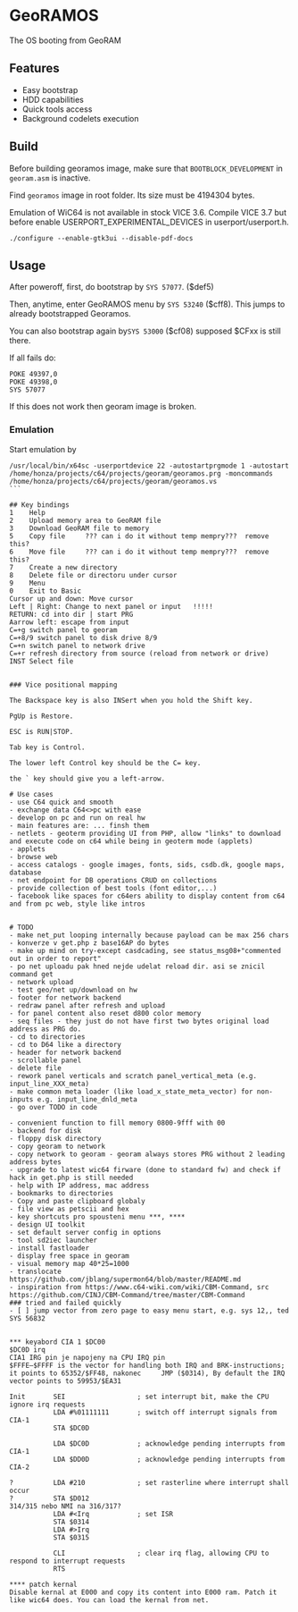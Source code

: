 # GeoRAMOS

The OS booting from GeoRAM

## Features
- Easy bootstrap
- HDD capabilities
- Quick tools access
- Background codelets execution

## Build

Before building georamos image, make sure that ```BOOTBLOCK_DEVELOPMENT``` in ```georam.asm``` is inactive.

Find ```georamos``` image in root folder. Its size must be 4194304 bytes.

Emulation of WiC64 is not available in stock VICE 3.6. Compile VICE 3.7 but before enable USERPORT_EXPERIMENTAL_DEVICES in userport/userport.h.
```
./configure --enable-gtk3ui --disable-pdf-docs
```

## Usage
After poweroff, first, do bootstrap by ```SYS 57077```. ($def5)

Then, anytime, enter GeoRAMOS menu by ```SYS 53240``` ($cff8). This jumps to already bootstrapped Georamos.

You can also bootstrap again by```SYS 53000``` ($cf08) supposed $CFxx is still there.

If all fails do:
```
POKE 49397,0
POKE 49398,0
SYS 57077
```

If this does not work then georam image is broken.

### Emulation
Start emulation by
``````
/usr/local/bin/x64sc -userportdevice 22 -autostartprgmode 1 -autostart /home/honza/projects/c64/projects/georam/georamos.prg -moncommands /home/honza/projects/c64/projects/georam/georamos.vs
```

## Key bindings
1    Help
2    Upload memory area to GeoRAM file
3    Download GeoRAM file to memory
5    Copy file     ??? can i do it without temp mempry???  remove this?
6    Move file     ??? can i do it without temp mempry???  remove this?
7    Create a new directory
8    Delete file or directoru under cursor
9    Menu
0    Exit to Basic
Cursor up and down: Move cursor
Left | Right: Change to next panel or input   !!!!!
RETURN: cd into dir | start PRG
Aarrow left: escape from input
C=+g switch panel to georam
C=+8/9 switch panel to disk drive 8/9
C=+n switch panel to network drive
C=+r refresh directory from source (reload from network or drive)
INST Select file


### Vice positional mapping

The Backspace key is also INSert when you hold the Shift key.

PgUp is Restore.

ESC is RUN|STOP.

Tab key is Control.

The lower left Control key should be the C= key.

the ` key should give you a left-arrow.

# Use cases
- use C64 quick and smooth
- exchange data C64<>pc with ease
- develop on pc and run on real hw
- main features are: ... finsh them
- netlets - geoterm providing UI from PHP, allow "links" to download and execute code on c64 while being in geoterm mode (applets)
- applets
- browse web
- access catalogs - google images, fonts, sids, csdb.dk, google maps, database
- net endpoint for DB operations CRUD on collections
- provide collection of best tools (font editor,...)
- facebook like spaces for c64ers ability to display content from c64 and from pc web, style like intros


# TODO
- make net_put looping internally because payload can be max 256 chars
- konverze v get.php z base16AP do bytes
- make up mind on try-except casdcading, see status_msg08+"commented out in order to report"
- po net uploadu pak hned nejde udelat reload dir. asi se znicil command get
- network upload
- test geo/net up/download on hw
- footer for network backend
- redraw panel after refresh and upload
- for panel content also reset d800 color memory
- seq files - they just do not have first two bytes original load address as PRG do.
- cd to directories
- cd to D64 like a directory
- header for network backend
- scrollable panel
- delete file
- rework panel verticals and scratch panel_vertical_meta (e.g. input_line_XXX_meta)
- make common meta loader (like load_x_state_meta_vector) for non-inputs e.g. input_line_dnld_meta
- go over TODO in code

- convenient function to fill memory 0800-9fff with 00
- backend for disk
- floppy disk directory
- copy georam to network
- copy network to georam - georam always stores PRG without 2 leading address bytes
- upgrade to latest wic64 firware (done to standard fw) and check if hack in get.php is still needed
- help with IP address, mac address
- bookmarks to directories
- Copy and paste clipboard globaly
- file view as petscii and hex
- key shortcuts pro spousteni menu ***, ****
- design UI toolkit
- set default server config in options
- tool sd2iec launcher
- install fastloader
- display free space in georam
- visual memory map 40*25=1000
- translocate  https://github.com/jblang/supermon64/blob/master/README.md
- inspiration from https://www.c64-wiki.com/wiki/CBM-Command, src https://github.com/CINJ/CBM-Command/tree/master/CBM-Command
### tried and failed quickly
- [ ] jump vector from zero page to easy menu start, e.g. sys 12,, ted SYS 56832


*** keyabord CIA 1 $DC00
$DC0D irq
CIA1 IRG pin je napojeny na CPU IRQ pin
$FFFE–$FFFF is the vector for handling both IRQ and BRK-instructions; it points to 65352/$FF48, nakonec 	JMP ($0314), By default the IRQ vector points to 59953/$EA31

Init       SEI                  ; set interrupt bit, make the CPU ignore irq requests
           LDA #%01111111       ; switch off interrupt signals from CIA-1
           STA $DC0D

           LDA $DC0D            ; acknowledge pending interrupts from CIA-1
           LDA $DD0D            ; acknowledge pending interrupts from CIA-2

?          LDA #210             ; set rasterline where interrupt shall occur
?          STA $D012
314/315 nebo NMI na 316/317?
           LDA #<Irq            ; set ISR
           STA $0314
           LDA #>Irq
           STA $0315

           CLI                  ; clear irq flag, allowing CPU to respond to interrupt requests
           RTS

**** patch kernal
Disable kernal at E000 and copy its content into E000 ram. Patch it like wic64 does. You can load the kernal from net.

